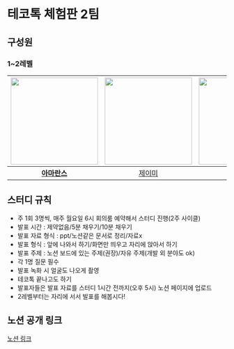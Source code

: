 # 테코톡 체험판 2팀

## 구성원

### 1~2레벨
| <img src="https://avatars.githubusercontent.com/u/81465068?v=4" alt="" width=200> | <img src="https://avatars.githubusercontent.com/u/63184334?v=4" alt="" width=200> | <img src="https://avatars.githubusercontent.com/u/88660886?v=4" alt="" width=200> | <img src="https://avatars.githubusercontent.com/u/96688810?v=4" alt="" width=200> | <img src="https://avatars.githubusercontent.com/u/95729738?v=4" alt="" width=200> | <img src="https://avatars.githubusercontent.com/u/103317169?v=4" alt="" width=200> |
| :-------------------------------------------------------------------------------: | :-------------------------------------------------------------------------------: | :-------------------------------------------------------------------------------: | :-------------------------------------------------------------------------------: | :-------------------------------------------------------------------------------: | :-------------------------------------------------------------------------------: |
| **[아마란스](https://github.com/amaran-th)** | [제이미](https://github.com/JJ503) | [조이](https://github.com/yeonkkk) | [엔초](https://github.com/kwonyj1022) | [성하](https://github.com/sh111-coder) | [케로](https://github.com/jyeost) |

## 스터디 규칙
- 주 1회 3명씩, 매주 월요일 6시 회의룸 예약해서 스터디 진행(2주 사이클)
- 발표 시간 : 제약없음/5분 채우기/10분 채우기
- 발표 자료 형식 : ppt/노션같은 문서로 정리/자료x
- 발표 형식 : 앞에 나와서 하기/화면만 띄우고 자리에 앉아서 하기
- 발표 주제 : 노션 보드에 있는 주제(권장)/자유 주제(개발 외 분야도 ok)
- 각 1명 질문 필수
- 발표 녹화 시 얼굴도 나오게 촬영
- 테코톡 끝나고도 하기
- 발표자들은 발표 자료를 스터디 1시간 전까지(오후 5시) 노션 페이지에 업로드
- 2레벨부터는 자리에 서서 발표를 해봅시다!

## 노션 공개 링크
[노션 링크](https://chip-force-ed0.notion.site/2-c05aa0affc1c4ee9adbd3eb80cbfff89)
